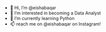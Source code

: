 - 👋 Hi, I’m @eishabaqar
- 👀 I’m interested in becoming a Data Analyst
- 🌱 I’m currently learning Python
- 📫 reach me on @eishabaqar on Instagram!

<!---
eishabaqar/eishabaqar is a ✨ special ✨ repository because its `README.md` (this file) appears on your GitHub profile.
You can click the Preview link to take a look at your changes.
--->
